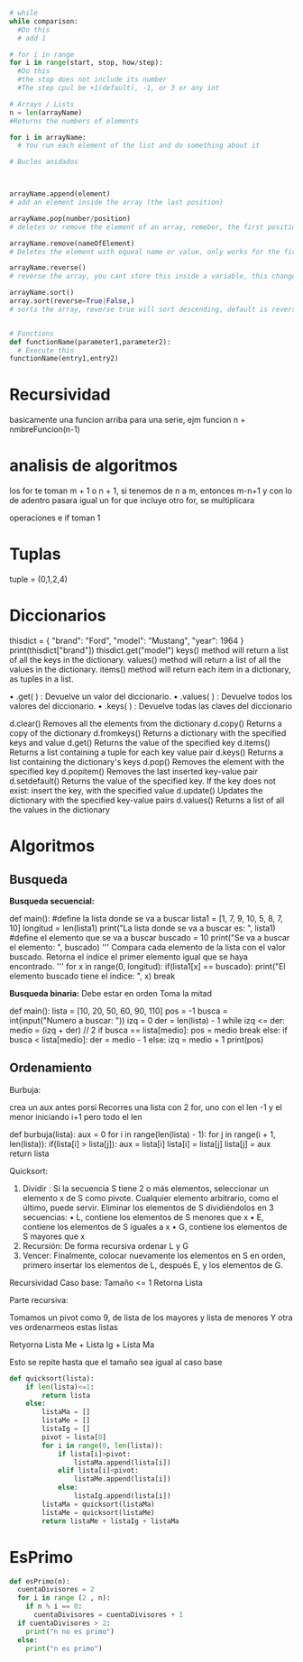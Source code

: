 ```py
# while 
while comparison:
  #Do this
  # add 1 

# for i in range
for i in range(start, stop, how/step):
  #Do this
  #the stop does not include its number
  #The step cpul be +1(default), -1, or 3 or any int

# Arrays / Lists
n = len(arrayName)
#Returns the numbers of elements

for i in arrayName:
  # You run each element of the list and do something about it

# Bucles anidados



arrayName.append(element)
# add an element inside the array (the last position)

arrayName.pop(number/position)
# deletes or remove the element of an array, remeber, the first position is 0

arrayName.remove(nameOfElement)
# Deletes the element with equeal name or value, only works for the first occurrence of the specified value

arrayName.reverse()
# reverse the array, you cant store this inside a variable, this changes the same array

arrayName.sort()
array.sort(reverse=True|False,)
# sorts the array, reverse true will sort descending, default is reverse = false (ascending)


# Functions
def functionName(parameter1,parameter2):
  # Execute this
functionName(entry1,entry2)
```

# Recursividad

basicamente una funcion arriba para una serie, ejm funcion n + nmbreFuncion(n-1)

# analisis de algoritmos

los for te toman m + 1 o n + 1, si tenemos de n a m, entonces m-n+1 y con lo de adentro pasara igual
un for que incluye  otro for, se multiplicara

operaciones e if toman 1

# Tuplas
tuple = (0,1,2,4)

# Diccionarios
thisdict =	{
  "brand": "Ford",
  "model": "Mustang",
  "year": 1964
}
print(thisdict["brand"])
thisdict.get("model")
keys() method will return a list of all the keys in the dictionary.
values() method will return a list of all the values in the dictionary.
items() method will return each item in a dictionary, as tuples in a list.

• .get( ) : Devuelve un valor del diccionario.
• .values( ) : Devuelve todos los valores del diccionario.
• .keys( ) : Devuelve todas las claves del diccionario

d.clear()	Removes all the elements from the dictionary
d.copy()	Returns a copy of the dictionary
d.fromkeys()	Returns a dictionary with the specified keys and value
d.get()	Returns the value of the specified key
d.items()	Returns a list containing a tuple for each key value pair
d.keys()	Returns a list containing the dictionary's keys
d.pop()	Removes the element with the specified key
d.popitem()	Removes the last inserted key-value pair
d.setdefault()	Returns the value of the specified key. If the key does not exist: insert the key, with the specified value
d.update()	Updates the dictionary with the specified key-value pairs
d.values()	Returns a list of all the values in the dictionary

# Algoritmos

## Busqueda

**Busqueda secuencial:**

def main():
#define la lista donde se va a buscar
lista1 = [1, 7, 9, 10, 5, 8, 7, 10]
longitud = len(lista1)
print("La lista donde se va a buscar es: ", lista1)
#define el elemento que se va a buscar
buscado = 10
print("Se va a buscar el elemento: ", buscado)
'''
Compara cada elemento de la lista con el valor buscado.
Retorna el indice el primer elemento igual que se haya encontrado.
'''
for x in range(0, longitud):
if(lista1[x] == buscado):
print("El elemento buscado tiene el indice: ", x)
break


**Busqueda binaria:**
Debe estar en orden
Toma la mitad

def main():
  lista = [10, 20, 50, 60, 90, 110]
  pos = -1
  busca = int(input("Numero a buscar: "))
  izq = 0
  der = len(lista) - 1
  while izq <= der:
  medio = (izq + der) // 2
    if busca == lista[medio]:
    pos = medio
      break
    else:
      if busca < lista[medio]:
        der = medio - 1
      else:
        izq = medio + 1
print(pos)


## Ordenamiento

Burbuja:

crea un aux antes porsi
Recorres una lista con 2 for, uno con el len -1 y el menor iniciando i+1 pero todo el len


def burbuja(lista):
  aux = 0
  for i in range(len(lista) - 1):
    for j in range(i + 1, len(lista)):
      if(lista[i] > lista[j]):
        aux = lista[i]
        lista[i] = lista[j]
        lista[j] = aux
return lista


Quicksort:
1) Dividir : Si la secuencia S tiene 2 o más elementos,
seleccionar un elemento x de S como pivote. Cualquier elemento
arbitrario, como el último, puede servir. Eliminar los elementos
de S dividiéndolos en 3 secuencias:
  • L, contiene los elementos de S menores que x
  • E, contiene los elementos de S iguales a x
  • G, contiene los elementos de S mayores que x
2) Recursión: De forma recursiva ordenar L y G
3) Vencer: Finalmente, colocar nuevamente los elementos en S
en orden, primero insertar los elementos de L, después E, y los
elementos de G.

Recursividad
Caso base:
  Tamaño <= 1
  Retorna Lista 

Parte recursiva:
  

Tomamos un pivot como 9, de lista de los mayores y lista de menores
Y otra ves ordenarmeos estas listas 

Retyorna 
  Lista Me + Lista Ig + Lista Ma

Esto se repite hasta que el tamaño sea igual al caso base 

```py
def quicksort(lista):
    if len(lista)<=1:
        return lista
    else:
        listaMa = []
        listaMe = []
        listaIg = []
        pivot = lista[0]
        for i in range(0, len(lista)):
            if lista[i]>pivot:
                listaMa.append(lista[i])
            elif lista[i]<pivot:
                listaMe.append(lista[i])
            else:
                listaIg.append(lista[i])
        listaMa = quicksort(listaMa)
        listaMe = quicksort(listaMe)
        return listaMe + listaIg + listaMa
```

# EsPrimo
```py
def esPrimo(n):
  cuentaDivisores = 2
  for i in range (2 , n):
    if n % i == 0:
      cuentaDivisores = cuentaDivisores + 1
  if cuentaDivisores > 2:
    print("n no es primo")
  else:
    print("n es primo")

```